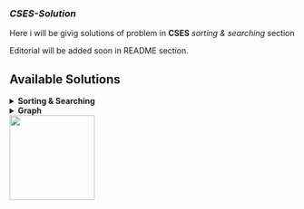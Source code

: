 ### *CSES-Solution*

Here i will be givig solutions of problem in **CSES**  *sorting & searching* section

Editorial will be added soon in README section.

## Available Solutions




<details>
    <summary><b>Sorting & Searching</b></summary>
        <table>
            <tr>
                <th>#</th>
                <th>Problem Title</th>
                <th>Solution Template</th>
            </tr>
            <tr>
                <td>01</td>
                <td>Apartments</td>
                <td><a href="https://github.com/Sahim98/CSES-Solution/blob/main/sorting%20%26%20searching/Apartments.cpp">[Solution]</a></td>
            </tr>
            <tr>
                <td>02</td>
                <td>Concert Tickets</td>
                <td><a href="https://github.com/Sahim98/CSES-Solution/blob/main/sorting%20%26%20searching/Concert Tickets.cpp">[Solution]</a></td>
            </tr>
            <tr>
                <td>03</td>
                <td>Distinct Numbers</td>
                <td><a href="https://github.com/Sahim98/CSES-Solution/blob/main/sorting%20%26%20searching/Distinct Numbers.cpp">[Solution]</a></td>
            </tr>
             <tr>
                <td>04</td>
                <td>Movie Festival</td>
                <td><a href="https://github.com/Sahim98/CSES-Solution/blob/main/sorting%20%26%20searching/Movie Festival.cpp">[Solution]</a></td>
            </tr>
             <tr>
                <td>05</td>
                <td>Nearest Smaller Values</td>
                <td><a href="https://github.com/Sahim98/CSES-Solution/blob/main/sorting%20%26%20searching/Nearest Smaller Values.cpp">[Solution]</a></td>
            </tr>
              <tr>
                <td>06</td>
                <td>Restaurant Customers</td>
                <td><a href="https://github.com/Sahim98/CSES-Solution/blob/main/sorting%20%26%20searching/Restaurant Customers.cpp">[Solution]</a></td>
            </tr>
              <tr>
                <td>07</td>
                <td>Subarray Sums I</td>
                <td><a href="https://github.com/Sahim98/CSES-Solution/blob/main/sorting%20%26%20searching/Subarray Sums I.cpp">[Solution]</a></td>
            </tr>
            <tr>
                <td>08</td>
                <td>Sum of Two Values</td>
                <td><a href="https://github.com/Sahim98/CSES-Solution/blob/main/sorting%20%26%20searching/Sum of Two Values.cpp">[Solution]</a></td>
            </tr>
            <tr>
                <td>09</td>
                <td>Sliding Median</td>
                <td><a href="https://github.com/Sahim98/CSES-Solution/blob/main/sorting%20%26%20searching/Sliding Median.cpp">[Solution]</a></td>
            </tr>
            <tr>
                <td>10</td>
                <td>Maximum Subarray Sum</td>
                <td><a href="https://github.com/Sahim98/CSES-Solution/blob/main/sorting%20%26%20searching/Maximum Subarray Sum.cpp">[Solution]</a></td>
            </tr>
            <tr>
                <td>11</td>
                <td>Missing Coin Sum</td>
                <td><a href="https://github.com/Sahim98/CSES-Solution/blob/main/sorting%20%26%20searching/Missing Coin Sum.cpp">[Solution]</a></td>
            </tr>
             <tr>
                <td>12</td>
                <td>Collecting Numbers</td>
                <td><a href="https://github.com/Sahim98/CSES-Solution/blob/main/sorting%20%26%20searching/Collecting Numbers.cpp">[Solution]</a></td>
            </tr>
        </table>
        </details>
        <details>
        <summary><b>Graph</b></summary>
        <table>
          <tr>
                <th>#</th>
                <th>Problem Title</th>
                <th>Solution Template</th>
            </tr>
            <tr>
                <td>01</td>
                <td>Building Roads</td>
                <td><a href="https://github.com/Sahim98/CSES-Solution/blob/main/Graph%20Algorithm/Building%20Roads.cpp">[Solution]</a></td>
            </tr>
        </table>
</details>

<div align ="left">
<img src = "https://media.giphy.com/media/aZVOjzbW8cPDm9PQzP/giphy.gif" width = "150">

<div>
